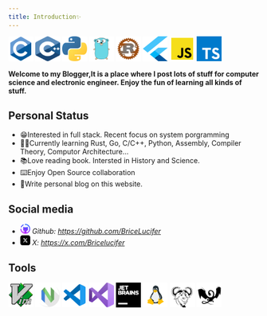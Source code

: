 ```yaml
---
title: Introduction✨
---
```


<img src="../images/c-original.svg" width="50" height="50">
<img src="../images/c-plusplus.svg" width="50" height="50">
<img src="../images/python.svg" width="50" height="50">
<img src="../images/go.svg" width="50" height="50">
<img src="../images/rust.svg" width="50" height="50">
<img src="../images/flutter.svg" width="50" height="50">
<img src="../images/js.svg" width="50" height="50">
<img src="../images/typescript-icon.svg" width="50" height="50">

**Welcome to my Blogger,It is a place where I post lots of stuff for computer science and electronic engineer. Enjoy the fun of learning all kinds of stuff.**

## Personal Status
- 😁Interested in full stack. Recent focus on system porgramming
- 🧑‍💻Currently learning Rust, Go, C/C++, Python, Assembly, Compiler Theory, Computor Architecture...
- 📚Love reading book. Intersted in History and Science.
- ⌨️Enjoy Open Source collaboration
- 🔗Write personal blog on this website.

## Social media
- <img src="../images/github-desktop.svg" width="20" height="20"> *Github: https://github.com/BriceLucifer*
- <img src="../images/x-icon.svg" width="20" height="20"> *X: https://x.com/Bricelucifer*

## Tools
<img src="../images/vim-original.svg" width="50" height="50"/>
<img src="../images/apps-neovim.svg" width="50" height="50"/> 
<img src="../images/file-type-vscode.svg" width="50" height="50"> 
<img src="../images/visual-studio.svg" width="50" height="50"> 
<img src="../images/jetbrains.svg" width="50" height="50"> 
<img src="../images/linux.svg" width="50" height="50"> 
<img src="../images/gnu.svg"  width="50" height="50"> 
<img src="../images/llvm.svg" width="50" height="50">